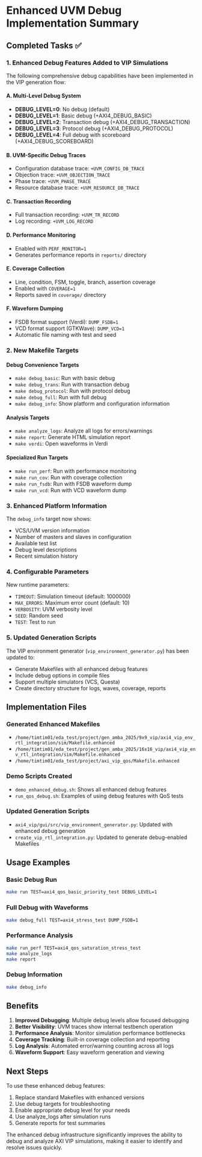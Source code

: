# Enhanced UVM Debug Implementation Summary

## Completed Tasks ✅

### 1. Enhanced Debug Features Added to VIP Simulations

The following comprehensive debug capabilities have been implemented in the VIP generation flow:

#### A. Multi-Level Debug System
- **DEBUG_LEVEL=0**: No debug (default)
- **DEBUG_LEVEL=1**: Basic debug (+AXI4_DEBUG_BASIC)
- **DEBUG_LEVEL=2**: Transaction debug (+AXI4_DEBUG_TRANSACTION)
- **DEBUG_LEVEL=3**: Protocol debug (+AXI4_DEBUG_PROTOCOL)
- **DEBUG_LEVEL=4**: Full debug with scoreboard (+AXI4_DEBUG_SCOREBOARD)

#### B. UVM-Specific Debug Traces
- Configuration database trace: `+UVM_CONFIG_DB_TRACE`
- Objection trace: `+UVM_OBJECTION_TRACE`
- Phase trace: `+UVM_PHASE_TRACE`
- Resource database trace: `+UVM_RESOURCE_DB_TRACE`

#### C. Transaction Recording
- Full transaction recording: `+UVM_TR_RECORD`
- Log recording: `+UVM_LOG_RECORD`

#### D. Performance Monitoring
- Enabled with `PERF_MONITOR=1`
- Generates performance reports in `reports/` directory

#### E. Coverage Collection
- Line, condition, FSM, toggle, branch, assertion coverage
- Enabled with `COVERAGE=1`
- Reports saved in `coverage/` directory

#### F. Waveform Dumping
- FSDB format support (Verdi): `DUMP_FSDB=1`
- VCD format support (GTKWave): `DUMP_VCD=1`
- Automatic file naming with test and seed

### 2. New Makefile Targets

#### Debug Convenience Targets
- `make debug_basic`: Run with basic debug
- `make debug_trans`: Run with transaction debug
- `make debug_protocol`: Run with protocol debug
- `make debug_full`: Run with full debug
- `make debug_info`: Show platform and configuration information

#### Analysis Targets
- `make analyze_logs`: Analyze all logs for errors/warnings
- `make report`: Generate HTML simulation report
- `make verdi`: Open waveforms in Verdi

#### Specialized Run Targets
- `make run_perf`: Run with performance monitoring
- `make run_cov`: Run with coverage collection
- `make run_fsdb`: Run with FSDB waveform dump
- `make run_vcd`: Run with VCD waveform dump

### 3. Enhanced Platform Information

The `debug_info` target now shows:
- VCS/UVM version information
- Number of masters and slaves in configuration
- Available test list
- Debug level descriptions
- Recent simulation history

### 4. Configurable Parameters

New runtime parameters:
- `TIMEOUT`: Simulation timeout (default: 1000000)
- `MAX_ERRORS`: Maximum error count (default: 10)
- `VERBOSITY`: UVM verbosity level
- `SEED`: Random seed
- `TEST`: Test to run

### 5. Updated Generation Scripts

The VIP environment generator (`vip_environment_generator.py`) has been updated to:
- Generate Makefiles with all enhanced debug features
- Include debug options in compile files
- Support multiple simulators (VCS, Questa)
- Create directory structure for logs, waves, coverage, reports

## Implementation Files

### Generated Enhanced Makefiles
- `/home/timtim01/eda_test/project/gen_amba_2025/9x9_vip/axi4_vip_env_rtl_integration/sim/Makefile.enhanced`
- `/home/timtim01/eda_test/project/gen_amba_2025/16x16_vip/axi4_vip_env_rtl_integration/sim/Makefile.enhanced`
- `/home/timtim01/eda_test/project/axi_vip_qos/Makefile.enhanced`

### Demo Scripts Created
- `demo_enhanced_debug.sh`: Shows all enhanced debug features
- `run_qos_debug.sh`: Examples of using debug features with QoS tests

### Updated Generation Scripts
- `axi4_vip/gui/src/vip_environment_generator.py`: Updated with enhanced debug generation
- `create_vip_rtl_integration.py`: Updated to generate debug-enabled Makefiles

## Usage Examples

### Basic Debug Run
```bash
make run TEST=axi4_qos_basic_priority_test DEBUG_LEVEL=1
```

### Full Debug with Waveforms
```bash
make debug_full TEST=axi4_stress_test DUMP_FSDB=1
```

### Performance Analysis
```bash
make run_perf TEST=axi4_qos_saturation_stress_test
make analyze_logs
make report
```

### Debug Information
```bash
make debug_info
```

## Benefits

1. **Improved Debugging**: Multiple debug levels allow focused debugging
2. **Better Visibility**: UVM traces show internal testbench operation
3. **Performance Analysis**: Monitor simulation performance bottlenecks
4. **Coverage Tracking**: Built-in coverage collection and reporting
5. **Log Analysis**: Automated error/warning counting across all logs
6. **Waveform Support**: Easy waveform generation and viewing

## Next Steps

To use these enhanced debug features:

1. Replace standard Makefiles with enhanced versions
2. Use debug targets for troubleshooting
3. Enable appropriate debug level for your needs
4. Use analyze_logs after simulation runs
5. Generate reports for test summaries

The enhanced debug infrastructure significantly improves the ability to debug and analyze AXI VIP simulations, making it easier to identify and resolve issues quickly.